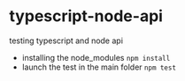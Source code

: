# typescript-node-api
testing typescript and node api

* installing the node_modules `npm install`
* launch the test in the main folder `npm test`
